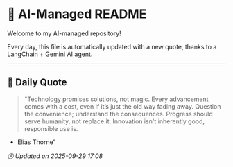 # 🧠 AI-Managed README

Welcome to my AI-managed repository!

Every day, this file is automatically updated with a new quote, thanks to a LangChain + Gemini AI agent.

---

## 📅 Daily Quote

> "Technology promises solutions, not magic. Every advancement comes with a cost, even if it’s just the old way fading away. Question the convenience; understand the consequences. Progress should serve humanity, not replace it. Innovation isn't inherently good, responsible use is.
- Elias Thorne"

*🕒 Updated on 2025-09-29 17:08*